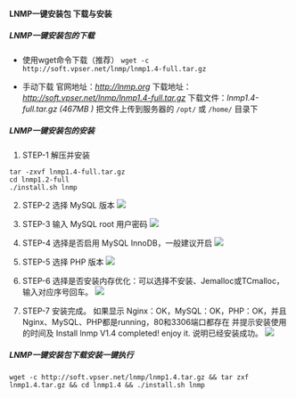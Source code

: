 
#### LNMP一键安装包 下载与安装

##### LNMP一键安装包的下载
* 使用wget命令下载（推荐）
`wget -c http://soft.vpser.net/lnmp/lnmp1.4-full.tar.gz`

* 手动下载
官网地址：*http://lnmp.org*
下载地址：*http://soft.vpser.net/lnmp/lnmp1.4-full.tar.gz*
下载文件：*lnmp1.4-full.tar.gz (467MB )*
把文件上传到服务器的 `/opt/` 或 `/home/` 目录下

##### LNMP一键安装包的安装
1. STEP-1 解压并安装
```
tar -zxvf lnmp1.4-full.tar.gz
cd lnmp1.2-full
./install.sh lnmp
```

2. STEP-2 选择 MySQL 版本
![](https://lnmp.org/images/1.4/lnmp1.4-install-1.png)

3. STEP-3 输入 MySQL root 用户密码
![](https://lnmp.org/images/1.4/lnmp1.4-install-2.png)

4. STEP-4 选择是否启用 MySQL InnoDB，一般建议开启
![](https://lnmp.org/images/1.4/lnmp1.4-install-3.png)

5. STEP-5 选择 PHP 版本
![](https://lnmp.org/images/1.4/lnmp1.4-install-4.png)

6. STEP-6 选择是否安装内存优化：可以选择不安装、Jemalloc或TCmalloc，输入对应序号回车。
![](https://lnmp.org/images/1.4/lnmp1.4-install-5.png)

7. STEP-7 安装完成。
如果显示 Nginx：OK，MySQL：OK，PHP：OK，并且Nginx、MySQL、PHP都是running，80和3306端口都存在
并提示安装使用的时间及 Install lnmp V1.4 completed! enjoy it. 说明已经安装成功。
![](https://lnmp.org/images/1.4/lnmp1.4-install-success.png)

##### LNMP一键安装包下载安装一键执行
`wget -c http://soft.vpser.net/lnmp/lnmp1.4.tar.gz && tar zxf lnmp1.4.tar.gz && cd lnmp1.4 && ./install.sh lnmp`
